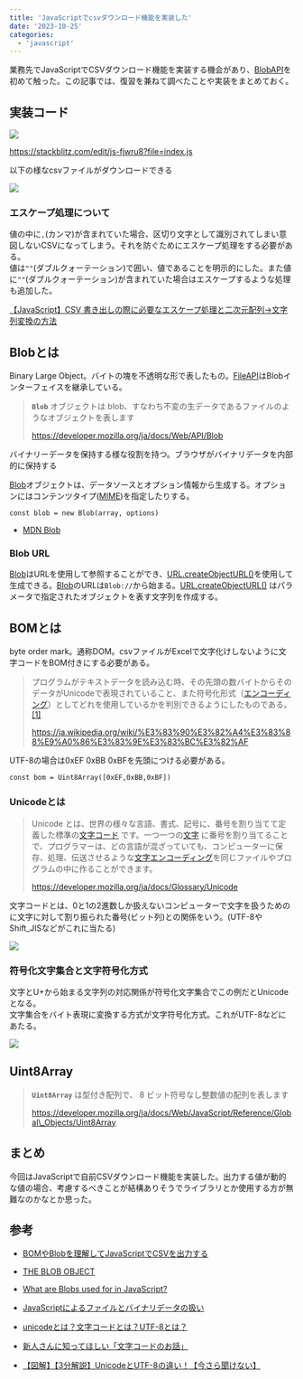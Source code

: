 ```yaml
---
title: 'JavaScriptでcsvダウンロード機能を実装した'
date: '2023-10-25'
categories:
  - 'javascript'
---
```


業務先でJavaScriptでCSVダウンロード機能を実装する機会があり、[BlobAPI](https://developer.mozilla.org/ja/docs/Web/API/Blob)を初めて触った。この記事では、復習を兼ねて調べたことや実装をまとめておく。

## 実装コード

![](/images/image-1024x760.png)

https://stackblitz.com/edit/js-fjwru8?file=index.js

以下の様なcsvファイルがダウンロードできる

![](/images/スクリーンショット-2023-10-25-23.11.33.png)

### エスケープ処理について

値の中に`,`(カンマ)が含まれていた場合、区切り文字として識別されてしまい意図しないCSVになってしまう。それを防ぐためにエスケープ処理をする必要がある。  
値は`""`(ダブルクォーテーション)で囲い、値であることを明示的にした。また値に`""`(ダブルクォーテーション)が含まれていた場合はエスケープするような処理も追加した。

[【JavaScript】CSV 書き出しの際に必要なエスケープ処理と二次元配列→文字列変換の方法](https://qiita.com/ndj/items/c248c5859158f3a85468)

## Blobとは

Binary Large Object。バイトの塊を不透明な形で表したもの。[FileAPI](https://developer.mozilla.org/ja/docs/Web/API/File_API)はBlobインターフェイスを継承している。

> **`Blob`** オブジェクトは blob、すなわち不変の生データであるファイルのようなオブジェクトを表します
>
> https://developer.mozilla.org/ja/docs/Web/API/Blob

バイナリーデータを保持する様な役割を持つ。ブラウザがバイナリデータを内部的に保持する

[Blob](https://developer.mozilla.org/ja/docs/Web/API/Blob)オブジェクトは、データソースとオプション情報から生成する。オプションにはコンテンツタイプ([MIME](https://developer.mozilla.org/ja/docs/Web/HTTP/Basics_of_HTTP/MIME_types))を指定したりする。

```
const blob = new Blob(array, options)
```

- [MDN Blob](https://developer.mozilla.org/ja/docs/Web/API/Blob)

### Blob URL

[Blob](https://developer.mozilla.org/ja/docs/Web/API/Blob)はURLを使用して参照することができ、[URL.createObjectURL()](https://developer.mozilla.org/ja/docs/Web/API/URL/createObjectURL_static)を使用して生成できる。[Blob](https://developer.mozilla.org/ja/docs/Web/API/Blob)のURLは`Blob://`から始まる。[URL.createObjectURL()](https://developer.mozilla.org/ja/docs/Web/API/URL/createObjectURL_static) はパラメータで指定されたオブジェクトを表す文字列を作成する。

## BOMとは

byte order mark。通称DOM。csvファイルがExcelで文字化けしないように文字コードをBOM付きにする必要がある。

> プログラムがテキストデータを読み込む時、その先頭の数バイトからそのデータがUnicodeで表現されていること、また符号化形式（[エンコーディング](https://ja.wikipedia.org/wiki/%E3%82%A8%E3%83%B3%E3%82%B3%E3%83%BC%E3%83%87%E3%82%A3%E3%83%B3%E3%82%B0)）としてどれを使用しているかを判別できるようにしたものである。[\[1\]](https://ja.wikipedia.org/wiki/%E3%83%90%E3%82%A4%E3%83%88%E9%A0%86%E3%83%9E%E3%83%BC%E3%82%AF#cite_note-1)
>
> https://ja.wikipedia.org/wiki/%E3%83%90%E3%82%A4%E3%83%88%E9%A0%86%E3%83%9E%E3%83%BC%E3%82%AF

UTF-8の場合は0xEF 0xBB 0xBFを先頭につける必要がある。

```
const bom = Uint8Array([0xEF,0xBB,0xBF])
```

### Unicodeとは

> Unicode とは、世界の様々な言語、書式、記号に、番号を割り当てて定義した標準の[文字コード](https://developer.mozilla.org/ja/docs/Glossary/Character_set) です。一つ一つの[文字](https://developer.mozilla.org/ja/docs/Glossary/Character) に番号を割り当てることで、プログラマーは、どの言語が混ざっていても、コンピューターに保存、処理、伝送させるような[文字エンコーディング](https://developer.mozilla.org/ja/docs/Glossary/Character_encoding)を同じファイルやプログラムの中に作ることができます。
>
> https://developer.mozilla.org/ja/docs/Glossary/Unicode

文字コードとは、0と1の2進数しか扱えないコンピューターで文字を扱うためのに文字に対して割り振られた番号(ビット列)との関係をいう。(UTF-8やShift_JISなどがこれに当たる)

![](/images/Tips-1-1024x576.jpg)

### 符号化文字集合と文字符号化方式

文字とU+から始まる文字列の対応関係が符号化文字集合でこの例だとUnicodeとなる。  
文字集合をバイト表現に変換する方式が文字符号化方式。これがUTF-8などにあたる。

![](/images/Tips-2-1-1024x576.jpg)

## Uint8Array

> **`Uint8Array`** は型付き配列で、 8 ビット符号なし整数値の配列を表します
>
> https://developer.mozilla.org/ja/docs/Web/JavaScript/Reference/Global\_Objects/Uint8Array

## まとめ

今回はJavaScriptで自前CSVダウンロード機能を実装した。出力する値が動的な値の場合、考慮するべきことが結構ありそうでライブラリとか使用する方が無難なのかなとか思った。

## 参考

- [BOMやBlobを理解してJavaScriptでCSVを出力する](https://qiita.com/megadreams14/items/b4521308d5be65f0c544)

- [THE BLOB OBJECT](https://flaviocopes.com/blob/?source=post_page-----20c372dfca00--------------------------------)

- [What are Blobs used for in JavaScript?](https://javascript.plainenglish.io/javascript-blob-why-is-it-useful-20c372dfca00)

- [JavaScriptによるファイルとバイナリデータの扱い](https://amaraimusi.sakura.ne.jp/note_prg/JavaScript/file_binary.html#s130)

- [unicodeとは？文字コードとは？UTF-8とは？](https://qiita.com/hiroyuki_mrp/items/f0b497394f3a5d8a8395)

- [新人さんに知ってほしい「文字コードのお話」](https://qiita.com/yuji38kwmt/items/b3a7820b4d3b544da4ff)

- [【図解】【3分解説】UnicodeとUTF-8の違い！【今さら聞けない】](https://qiita.com/omiita/items/50814037af2fd8b2b21e)

